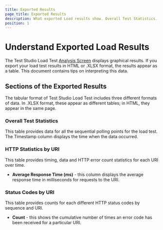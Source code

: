 ```yaml
---
title: Exported Results
page_title: Exported Results
description: What exported Load results show. Overall Test Statistics. HTTP Statistics by URI. Status Codes by URI.
position: 1
---
```

# Understand Exported Load Results

The Test Studio Load Test <a href="/features/testing-types/load-testing/analyzing-results" target="_blank">Analysis Screen</a> displays graphical results. If you export your load test results in HTML or .XLSX format, the results appear as a table. This document contains tips on interpreting this data.

## Sections of the Exported Results

The tabular format of Test Studio Load Test includes three different formats of data. In .XLSX format, these appear as different tables; in HTML, they appear in the same page.

### Overall Test Statistics

This table provides data for all the sequential polling points for the load test. The Timestamp column displays the time when the data occurred.

### HTTP Statistics by URI

This table provides timing, data and HTTP error count statistics for each URI over time.

* **Average Response Time (ms)** - this column displays the average response time in milliseconds for requests to the URI.

### Status Codes by URI 

This table provides counts for each different HTTP status codes by sequence and URI. 

* **Count** - this shows the cumulative number of times an error code has been received for a particular URI.